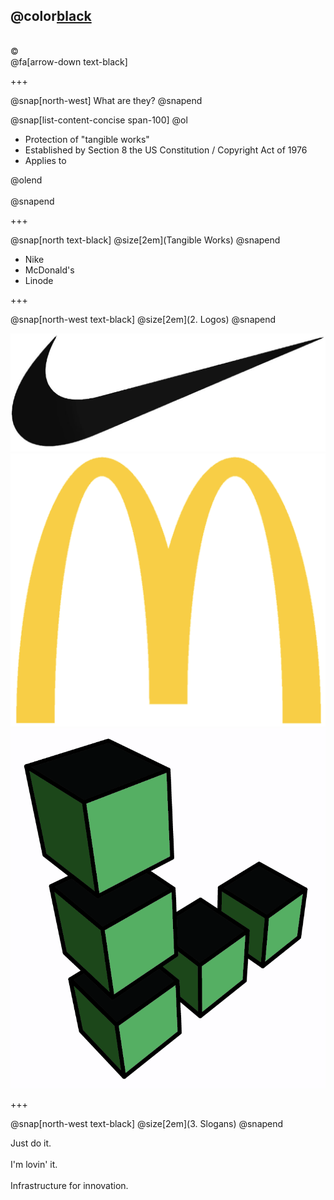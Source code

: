 ## @color[black](COPYRIGHTS)
<br>
&copy;
<br>
@fa[arrow-down text-black]

+++

@snap[north-west]
What are they?
@snapend

@snap[list-content-concise span-100]
@ol
- Protection of "tangible works"
- Established by Section 8 the US Constitution / Copyright Act of 1976
- Applies to

@olend
<br><br>
@snapend

+++

@snap[north text-black]
@size[2em](Tangible Works)
@snapend

- Nike
- McDonald's
- Linode


+++

@snap[north-west text-black]
@size[2em](2. Logos)
@snapend

![NIKE](template/img/nike.png)
<br>
![MCDONALDS](template/img/mcdonalds.png)
<br>
![LINODE](template/img/linode.png)

+++

@snap[north-west text-black]
@size[2em](3. Slogans)
@snapend

Just do it.
<br><br>
I'm lovin' it.
<br><br>
Infrastructure for innovation.
